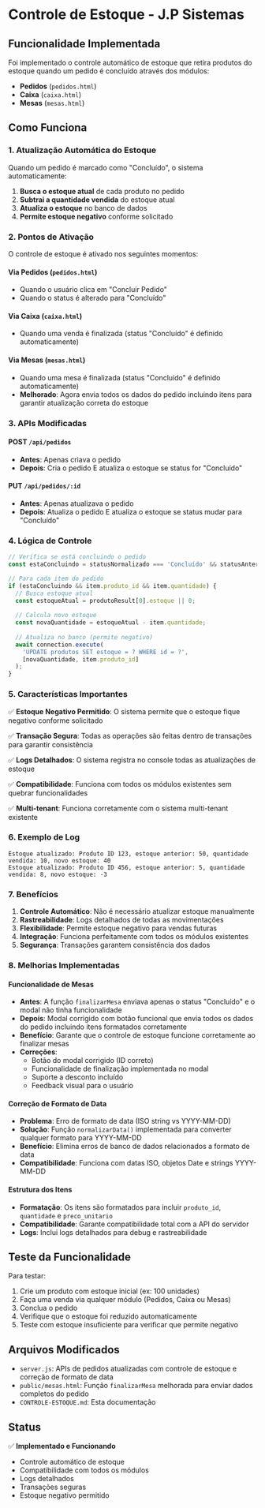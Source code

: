 # Controle de Estoque - J.P Sistemas

## Funcionalidade Implementada

Foi implementado o controle automático de estoque que retira produtos do estoque quando um pedido é concluído através dos módulos:

- **Pedidos** (`pedidos.html`)
- **Caixa** (`caixa.html`) 
- **Mesas** (`mesas.html`)

## Como Funciona

### 1. Atualização Automática do Estoque

Quando um pedido é marcado como "Concluído", o sistema automaticamente:

1. **Busca o estoque atual** de cada produto no pedido
2. **Subtrai a quantidade vendida** do estoque atual
3. **Atualiza o estoque** no banco de dados
4. **Permite estoque negativo** conforme solicitado

### 2. Pontos de Ativação

O controle de estoque é ativado nos seguintes momentos:

#### Via Pedidos (`pedidos.html`)
- Quando o usuário clica em "Concluir Pedido"
- Quando o status é alterado para "Concluído"

#### Via Caixa (`caixa.html`)
- Quando uma venda é finalizada (status "Concluído" é definido automaticamente)

#### Via Mesas (`mesas.html`)
- Quando uma mesa é finalizada (status "Concluído" é definido automaticamente)
- **Melhorado**: Agora envia todos os dados do pedido incluindo itens para garantir atualização correta do estoque

### 3. APIs Modificadas

#### POST `/api/pedidos`
- **Antes**: Apenas criava o pedido
- **Depois**: Cria o pedido E atualiza o estoque se status for "Concluído"

#### PUT `/api/pedidos/:id`
- **Antes**: Apenas atualizava o pedido
- **Depois**: Atualiza o pedido E atualiza o estoque se status mudar para "Concluído"

### 4. Lógica de Controle

```javascript
// Verifica se está concluindo o pedido
const estaConcluindo = statusNormalizado === 'Concluído' && statusAnterior !== 'Concluído';

// Para cada item do pedido
if (estaConcluindo && item.produto_id && item.quantidade) {
  // Busca estoque atual
  const estoqueAtual = produtoResult[0].estoque || 0;
  
  // Calcula novo estoque
  const novaQuantidade = estoqueAtual - item.quantidade;
  
  // Atualiza no banco (permite negativo)
  await connection.execute(
    'UPDATE produtos SET estoque = ? WHERE id = ?',
    [novaQuantidade, item.produto_id]
  );
}
```

### 5. Características Importantes

✅ **Estoque Negativo Permitido**: O sistema permite que o estoque fique negativo conforme solicitado

✅ **Transação Segura**: Todas as operações são feitas dentro de transações para garantir consistência

✅ **Logs Detalhados**: O sistema registra no console todas as atualizações de estoque

✅ **Compatibilidade**: Funciona com todos os módulos existentes sem quebrar funcionalidades

✅ **Multi-tenant**: Funciona corretamente com o sistema multi-tenant existente

### 6. Exemplo de Log

```
Estoque atualizado: Produto ID 123, estoque anterior: 50, quantidade vendida: 10, novo estoque: 40
Estoque atualizado: Produto ID 456, estoque anterior: 5, quantidade vendida: 8, novo estoque: -3
```

### 7. Benefícios

1. **Controle Automático**: Não é necessário atualizar estoque manualmente
2. **Rastreabilidade**: Logs detalhados de todas as movimentações
3. **Flexibilidade**: Permite estoque negativo para vendas futuras
4. **Integração**: Funciona perfeitamente com todos os módulos existentes
5. **Segurança**: Transações garantem consistência dos dados

### 8. Melhorias Implementadas

#### Funcionalidade de Mesas
- **Antes**: A função `finalizarMesa` enviava apenas o status "Concluído" e o modal não tinha funcionalidade
- **Depois**: Modal corrigido com botão funcional que envia todos os dados do pedido incluindo itens formatados corretamente
- **Benefício**: Garante que o controle de estoque funcione corretamente ao finalizar mesas
- **Correções**: 
  - Botão do modal corrigido (ID correto)
  - Funcionalidade de finalização implementada no modal
  - Suporte a desconto incluído
  - Feedback visual para o usuário

#### Correção de Formato de Data
- **Problema**: Erro de formato de data (ISO string vs YYYY-MM-DD)
- **Solução**: Função `normalizarData()` implementada para converter qualquer formato para YYYY-MM-DD
- **Benefício**: Elimina erros de banco de dados relacionados a formato de data
- **Compatibilidade**: Funciona com datas ISO, objetos Date e strings YYYY-MM-DD

#### Estrutura dos Itens
- **Formatação**: Os itens são formatados para incluir `produto_id`, `quantidade` e `preco_unitario`
- **Compatibilidade**: Garante compatibilidade total com a API do servidor
- **Logs**: Inclui logs detalhados para debug e rastreabilidade

## Teste da Funcionalidade

Para testar:

1. Crie um produto com estoque inicial (ex: 100 unidades)
2. Faça uma venda via qualquer módulo (Pedidos, Caixa ou Mesas)
3. Conclua o pedido
4. Verifique que o estoque foi reduzido automaticamente
5. Teste com estoque insuficiente para verificar que permite negativo

## Arquivos Modificados

- `server.js`: APIs de pedidos atualizadas com controle de estoque e correção de formato de data
- `public/mesas.html`: Função `finalizarMesa` melhorada para enviar dados completos do pedido
- `CONTROLE-ESTOQUE.md`: Esta documentação

## Status

✅ **Implementado e Funcionando**
- Controle automático de estoque
- Compatibilidade com todos os módulos
- Logs detalhados
- Transações seguras
- Estoque negativo permitido 